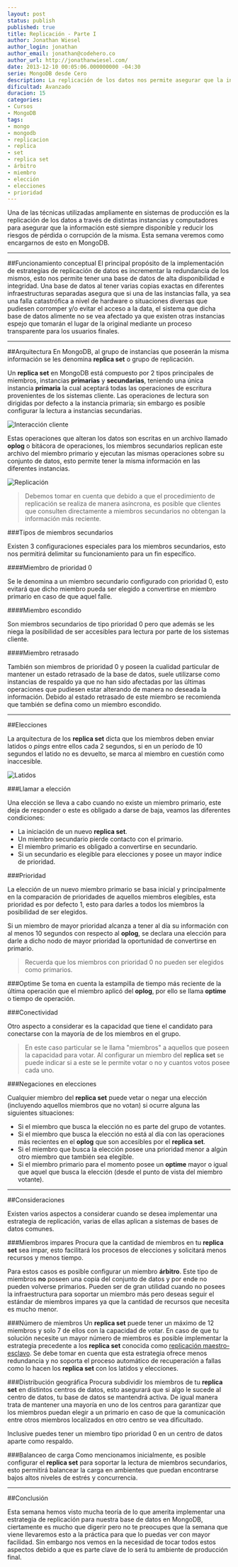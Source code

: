 ```yaml
---
layout: post
status: publish
published: true
title: Replicación - Parte I
author: Jonathan Wiesel
author_login: jonathan
author_email: jonathan@codehero.co
author_url: http://jonathanwiesel.com/
date: 2013-12-10 00:05:06.000000000 -04:30
serie: MongoDB desde Cero
description: La replicación de los datos nos permite asegurar que la información esté siempre disponible y reducir los riesgos de pérdida o corrupción de la misma.
dificultad: Avanzado
duracion: 15
categories:
- Cursos
- MongoDB
tags:
- mongo
- mongodb
- replicacion
- replica
- set
- replica set
- árbitro
- miembro
- elección
- elecciones
- prioridad
---
```

Una de las técnicas utilizadas ampliamente en sistemas de producción es la replicación de los datos a través de distintas instancias y computadores para asegurar que la información esté siempre disponible y reducir los riesgos de pérdida o corrupción de la misma. Esta semana veremos como encargarnos de esto en MongoDB.
***
##Funcionamiento conceptual
El principal propósito de la implementación de estrategias de replicación de datos es incrementar la redundancia de los mismos, esto nos permite tener una base de datos de alta disponibilidad e integridad. Una base de datos al tener varias copias exactas en diferentes infraestructuras separadas asegura que si una de las instancias falla, ya sea una falla catastrófica a nivel de hardware o situaciones diversas que pudiesen corromper y/o evitar el acceso a la data, el sistema que dicha base de datos alimente no se vea afectado ya que existen otras instancias espejo que tomarán el lugar de la original mediante un proceso transparente para los usuarios finales.
***
##Arquitectura
En MongoDB, al grupo de instancias que poseerán la misma información se les denomina **replica set** o grupo de replicación.

Un **replica set** en MongoDB está compuesto por 2 tipos principales de miembros, instancias **primarias** y **secundarias**, teniendo una única instancia **primaria** la cual aceptará todas las operaciones de escritura provenientes de los sistemas cliente. Las operaciones de lectura son dirigidas por defecto a la instancia primaria; sin embargo es posible configurar la lectura a instancias secundarias.

![Interacción cliente](http://i.imgur.com/lb5E4xm.png)


Estas operaciones que alteran los datos son escritas en un archivo llamado **oplog** o bitácora de operaciones, los miembros secundarios replican este archivo del miembro primario y ejecutan las mismas operaciones sobre su conjunto de datos, esto permite tener la misma información en las diferentes instancias.

![Replicación](http://i.imgur.com/UuBqsGV.png)

> Debemos tomar en cuenta que debido a que el procedimiento de replicación se realiza de manera asíncrona, es posible que clientes que consulten directamente a miembros secundarios no obtengan la información más reciente.

###Tipos de miembros secundarios

Existen 3 configuraciones especiales para los miembros secundarios, esto nos permitirá delimitar su funcionamiento para un fin específico.

####Miembro de prioridad 0

Se le denomina a un miembro secundario configurado con prioridad 0, esto evitará que dicho miembro pueda ser elegido a convertirse en miembro primario en caso de que aquel falle.

####Miembro escondido

Son miembros secundarios de tipo prioridad 0 pero que además se les niega la posibilidad de ser accesibles para lectura por parte de los sistemas cliente.

####Miembro retrasado

También son miembros de prioridad 0 y poseen la cualidad particular de mantener un estado retrasado de la base de datos, suele utilizarse como instancias de respaldo ya que no han sido afectadas por las últimas operaciones que pudiesen estar alterando de manera no deseada la información. Debido al estado retrasado de este miembro se recomienda que también se defina como un miembro escondido.
***



##Elecciones

La arquitectura de los **replica set** dicta que los miembros deben enviar latidos o *pings* entre ellos cada 2 segundos, si en un período de 10 segundos el latido no es devuelto, se marca al miembro en cuestión como inaccesible.

![Latidos](http://i.imgur.com/BxYXNBP.png)

###Llamar a elección

Una elección se lleva a cabo cuando no existe un miembro primario, este deja de responder o este es obligado a darse de baja, veamos las diferentes condiciones:

* La iniciación de un nuevo **replica set**.
* Un miembro secundario pierde contacto con el primario.
* El miembro primario es obligado a convertirse en secundario.
* Si un secundario es elegible para elecciones y posee un mayor indice de prioridad.

###Prioridad

La elección de un nuevo miembro primario se basa inicial y principalmente en la comparación de prioridades de aquellos miembros elegibles, esta prioridad es por defecto 1, esto para darles a todos los miembros la posibilidad de ser elegidos.

Si un miembro de mayor prioridad alcanza a tener al día su información con al menos 10 segundos con respecto al **oplog**, se declara una elección para darle a dicho nodo de mayor prioridad la oportunidad de convertirse en primario.

> Recuerda que los miembros con prioridad 0 no pueden ser elegidos como primarios.

###Optime
Se toma en cuenta la estampilla de tiempo más reciente de la última operación que el miembro aplicó del **oplog**, por ello se llama **optime** o tiempo de operación.

###Conectividad

Otro aspecto a considerar es la capacidad que tiene el candidato para conectarse con la mayoría de de los miembros en el grupo.

> En este caso particular se le llama "miembros" a aquellos que poseen la capacidad para votar. Al configurar un miembro del **replica set** se puede indicar si a este se le permite votar o no y cuantos votos posee cada uno.

###Negaciones en elecciones

Cualquier miembro del **replica set** puede vetar o negar una elección (incluyendo aquellos miembros que no votan) si ocurre alguna las siguientes situaciones:

* Si el miembro que busca la elección no es parte del grupo de votantes.
* Si el miembro que busca la elección no está al día con las operaciones más recientes en el **oplog** que son accesibles por el **replica set**.
* Si el miembro que busca la elección posee una prioridad menor a algún otro miembro que también sea elegible.
* Si el miembro primario para el momento posee un **optime** mayor o igual que aquel que busca la elección (desde el punto de vista del miembro votante).
***
##Consideraciones

Existen varios aspectos a considerar cuando se desea implementar una estrategia de replicación, varias de ellas aplican a sistemas de bases de datos comunes.

###Miembros impares
Procura que la cantidad de miembros en tu **replica set** sea impar, esto facilitará los procesos de elecciones y solicitará menos recursos y menos tiempo.

Para estos casos es posible configurar un miembro **árbitro**. Este tipo de miembros **no** poseen una copia del conjunto de datos y por ende no pueden volverse primarios. Pueden ser de gran utilidad cuando no posees la infraestructura para soportar un miembro más pero deseas seguir el estándar de miembros impares ya que la cantidad de recursos que necesita es mucho menor.

###Número de miembros
Un **replica set** puede tener un máximo de 12 miembros y solo 7 de ellos con la capacidad de votar. En caso de que tu solución necesite un mayor número de miembros es posible implementar la estrategia precedente a los **replica set** conocida como [replicación maestro-esclavo](http://docs.mongodb.org/manual/core/master-slave/). Se debe tomar en cuenta que esta estrategia ofrece menos redundancia y no soporta el proceso automático de recuperación a fallas como lo hacen los **replica set** con los latidos y elecciones.

###Distribución geográfica
Procura subdividir los miembros de tu **replica set** en distintos centros de datos, esto asegurará que si algo le sucede al centro de datos, tu base de datos se mantendrá activa. De igual manera trata de mantener una mayoría en uno de los centros para garantizar que los miembros puedan elegir a un primario en caso de que la comunicación entre otros miembros localizados en otro centro se vea dificultado.

Inclusive puedes tener un miembro tipo prioridad 0 en un centro de datos aparte como respaldo.

###Balanceo de carga
Como mencionamos inicialmente, es posible configurar el **replica set** para soportar la lectura de miembros secundarios, esto permitirá balancear la carga en ambientes que puedan encontrarse bajos altos niveles de estrés y concurrencia.

***
##Conclusión

Esta semana hemos visto mucha teoría de lo que amerita implementar una estrategia de replicación para nuestra base de datos en MongoDB, ciertamente es mucho que digerir pero no te preocupes que la semana que viene llevaremos esto a la práctica para que lo puedas ver con mayor facilidad. Sin embargo nos vemos en la necesidad de tocar todos estos aspectos debido a que es parte clave de lo será tu ambiente de producción final.
